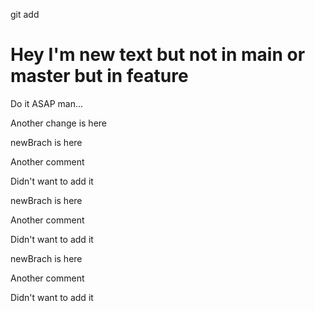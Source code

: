 git add

# Hey I'm new text but not in main or master but in feature
Do it ASAP man...

Another change is here 

newBrach is here 

Another comment

Didn't want to add it 

newBrach is here 

Another comment

Didn't want to add it 

newBrach is here 

Another comment

Didn't want to add it 
